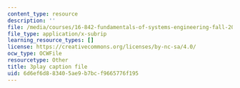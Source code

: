 ```yaml
---
content_type: resource
description: ''
file: /media/courses/16-842-fundamentals-of-systems-engineering-fall-2015/6d6ef6d883405ae9b7bcf9665776f195_b0VqqwHLqcI.vtt
file_type: application/x-subrip
learning_resource_types: []
license: https://creativecommons.org/licenses/by-nc-sa/4.0/
ocw_type: OCWFile
resourcetype: Other
title: 3play caption file
uid: 6d6ef6d8-8340-5ae9-b7bc-f9665776f195
---
```

